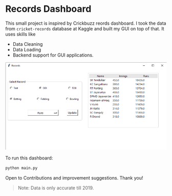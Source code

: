 # Records Dashboard

This small project is inspired by Crickbuzz reords dashboard. I took the data from `cricket-records` database at Kaggle and built my GUI on top of that. It uses skills like

* Data Cleaning 
* Data Loading 
* Backend support for GUI applications. 


![DemoImage](themes/image.png)


To run this dashboard:

```cmd
python main.py
```

Open to Contributions and improvement suggestions. Thank you!

> Note: Data is only accurate till 2019.
